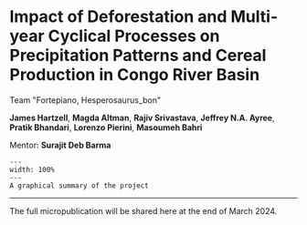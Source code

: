 # Impact of Deforestation and Multi-year Cyclical Processes on Precipitation Patterns and Cereal Production in Congo River Basin

Team "Fortepiano, Hesperosaurus_bon"

**James Hartzell**, **Magda Altman**, **Rajiv Srivastava**, **Jeffrey N.A. Ayree**, **Pratik Bhandari**, **Lorenzo Pierini**, **Masoumeh Bahri**

Mentor: **Surajit Deb Barma**

```{figure} project7_summary.png
---
width: 100%
---
A graphical summary of the project
```
---
The full micropublication will be shared here at the end of March 2024.